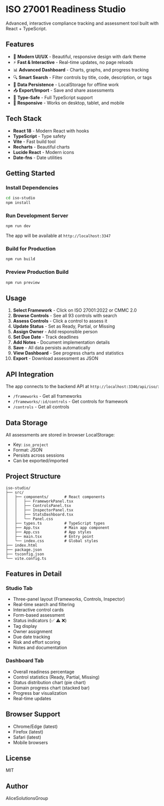 # ISO 27001 Readiness Studio

Advanced, interactive compliance tracking and assessment tool built with React + TypeScript.

## Features

- 🎨 **Modern UI/UX** - Beautiful, responsive design with dark theme
- ⚡ **Fast & Interactive** - Real-time updates, no page reloads
- 📊 **Advanced Dashboard** - Charts, graphs, and progress tracking
- 🔍 **Smart Search** - Filter controls by title, code, description, or tags
- 💾 **Data Persistence** - LocalStorage for offline work
- 📥 **Export/Import** - Save and share assessments
- 🎯 **Type-Safe** - Full TypeScript support
- 📱 **Responsive** - Works on desktop, tablet, and mobile

## Tech Stack

- **React 18** - Modern React with hooks
- **TypeScript** - Type safety
- **Vite** - Fast build tool
- **Recharts** - Beautiful charts
- **Lucide React** - Modern icons
- **Date-fns** - Date utilities

## Getting Started

### Install Dependencies

```bash
cd iso-studio
npm install
```

### Run Development Server

```bash
npm run dev
```

The app will be available at `http://localhost:3347`

### Build for Production

```bash
npm run build
```

### Preview Production Build

```bash
npm run preview
```

## Usage

1. **Select Framework** - Click on ISO 27001:2022 or CMMC 2.0
2. **Browse Controls** - See all 93 controls with search
3. **Assess Controls** - Click a control to assess it
4. **Update Status** - Set as Ready, Partial, or Missing
5. **Assign Owner** - Add responsible person
6. **Set Due Date** - Track deadlines
7. **Add Notes** - Document implementation details
8. **Save** - All data persists automatically
9. **View Dashboard** - See progress charts and statistics
10. **Export** - Download assessment as JSON

## API Integration

The app connects to the backend API at `http://localhost:3346/api/iso/`:
- `/frameworks` - Get all frameworks
- `/frameworks/:id/controls` - Get controls for framework
- `/controls` - Get all controls

## Data Storage

All assessments are stored in browser LocalStorage:
- Key: `iso_project`
- Format: JSON
- Persists across sessions
- Can be exported/imported

## Project Structure

```
iso-studio/
├── src/
│   ├── components/       # React components
│   │   ├── FrameworkPanel.tsx
│   │   ├── ControlsPanel.tsx
│   │   ├── InspectorPanel.tsx
│   │   ├── StatsDashboard.tsx
│   │   └── Panel.css
│   ├── types.ts          # TypeScript types
│   ├── App.tsx           # Main app component
│   ├── App.css           # App styles
│   ├── main.tsx          # Entry point
│   └── index.css         # Global styles
├── index.html
├── package.json
├── tsconfig.json
└── vite.config.ts
```

## Features in Detail

### Studio Tab
- Three-panel layout (Frameworks, Controls, Inspector)
- Real-time search and filtering
- Interactive control cards
- Form-based assessment
- Status indicators (✅ ⚠️ ❌)
- Tag display
- Owner assignment
- Due date tracking
- Risk and effort scoring
- Notes and documentation

### Dashboard Tab
- Overall readiness percentage
- Control statistics (Ready, Partial, Missing)
- Status distribution chart (pie chart)
- Domain progress chart (stacked bar)
- Progress bar visualization
- Real-time updates

## Browser Support

- Chrome/Edge (latest)
- Firefox (latest)
- Safari (latest)
- Mobile browsers

## License

MIT

## Author

AliceSolutionsGroup

